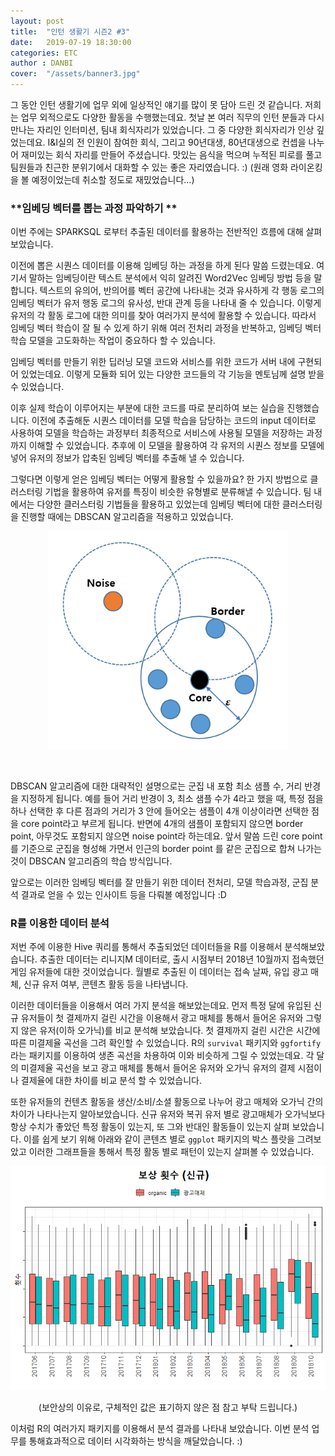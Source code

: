 ```yaml
---
layout: post
title:  "인턴 생활기 시즌2 #3"
date:   2019-07-19 18:30:00
categories: ETC
author : DANBI
cover:  "/assets/banner3.jpg"
---
```

그 동안 인턴 생활기에 업무 외에 일상적인 얘기를 많이 못 담아 드린 것 같습니다. 저희는 업무 외적으로도 다양한 활동을 수행했는데요. 첫날 본 여러 직무의 인턴 분들과 다시 만나는 자리인 인터미션, 팀내 회식자리가 있었습니다. 그 중 다양한 회식자리가 인상 깊었는데요. I&I실의 전 인원이 참여한 회식, 그리고 90년대생, 80년대생으로 컨셉을 나누어 재미있는 회식 자리를 만들어 주셨습니다. 맛있는
음식을 먹으며 누적된 피로를 풀고 팀원들과 친근한 분위기에서 대화할 수 있는 좋은 자리였습니다. :) (원래 영화 라이온킹을 볼 예정이었는데 취소할 정도로 재밌었습니다...)

### **임베딩 벡터를 뽑는 과정 파악하기 **

이번 주에는 SPARKSQL 로부터 추출된 데이터를 활용하는 전반적인 흐름에 대해 살펴보았습니다.

이전에 뽑은 시퀀스 데이터를 이용해 임베딩 하는 과정을 하게 된다 말씀 드렸는데요. 여기서 말하는 임베딩이란 텍스트 분석에서 익히 알려진 Word2Vec 임베딩 방법 등을 말합니다. 텍스트의 유의어, 반의어를 벡터 공간에 나타내는 것과 유사하게 각 행동 로그의 임베딩 벡터가 유저 행동 로그의 유사성, 반대 관계 등을 나타내 줄 수 있습니다. 이렇게 유저의 각 활동 로그에 대한 의미를 찾아 여러가지 분석에 활용할 수 있습니다. 따라서 임베딩 벡터 학습이 잘 될 수 있게 하기 위해 여러 전처리 과정을 반복하고, 임베딩 벡터 학습 모델을 고도화하는 작업이 중요하다 할 수 있습니다.

임베딩 벡터를 만들기 위한 딥러닝 모델 코드와 서비스를 위한 코드가 서버 내에 구현되어 있었는데요. 이렇게 모듈화 되어 있는 다양한 코드들의 각 기능을 멘토님께 설명 받을 수 있었습니다.

이후 실제 학습이 이루어지는 부분에 대한 코드를 따로 분리하여 보는 실습을 진행했습니다. 이전에 추출해둔 시퀀스 데이터를 모델 학습을 담당하는 코드의 input 데이터로 사용하여 모델을 학습하는 과정부터 최종적으로 서비스에 사용될 모델을 저장하는 과정까지 이해할 수 있었습니다. 추후에 이 모델을 활용하여 각 유저의 시퀀스 정보를 모델에 넣어 유저의 정보가 압축된 임베딩 벡터를 추출해 낼 수 있습니다.

그렇다면 이렇게 얻은 임베딩 벡터는 어떻게 활용할 수 있을까요? 한 가지 방법으로 클러스터링 기법을 활용하여 유저를 특징이 비슷한 유형별로 분류해낼 수 있습니다. 팀 내에서는 다양한 클러스터링 기법들을 활용하고 있었는데 임베딩 벡터에 대한 클러스터링을 진행할 때에는 DBSCAN 알고리즘을 적용하고 있었습니다.

<p align="center">
<img src="/assets/etc/summer_intern/pic.png" style="width:4in" />

​    

</p>



DBSCAN 알고리즘에 대한 대략적인 설명으로는 군집 내 포함 최소 샘플 수, 거리 반경을 지정하게 됩니다. 예를 들어 거리 반경이 3, 최소 샘플 수가 4라고 했을 때, 특정 점을 하나 선택한 후 다른 점과의 거리가 3 안에 들어오는 샘플이 4개 이상이라면 선택한 점을 core point라고 부르게 됩니다. 반면에 4개의 샘플이 포함되지 않으면 border point, 아무것도 포함되지 않으면 noise point라 하는데요. 앞서 말씀 드린 core point를 기준으로 군집을 형성해 가면서 인근의 border point 를 같은 군집으로 합쳐 나가는 것이 DBSCAN 알고리즘의 학습 방식입니다.

앞으로는 이러한 임베딩 벡터를 잘 만들기 위한 데이터 전처리, 모델 학습과정, 군집 분석 결과로 얻을 수 있는 인사이트 등을 다뤄볼 예정입니다 :D

### **R를 이용한 데이터 분석**

저번 주에 이용한 Hive 쿼리를 통해서 추출되었던 데이터들을 R를 이용해서 분석해보았습니다. 추출한 데이터는 리니지M 데이터로, 출시 시점부터 2018년 10월까지 접속했던 게임 유저들에 대한 것이었습니다. 월별로 추출된 이 데이터는 접속 날짜, 유입 광고 매체, 신규 유저 여부, 콘텐츠 활동 등을 나타냅니다. 

이러한 데이터들을 이용해서 여러 가지 분석을 해보았는데요. 먼저 특정 달에 유입된 신규 유저들이 첫 결제까지 걸린 시간을 이용해서 광고 매체를 통해서 들어온 유저와 그렇지 않은 유저(이하 오가닉)를 비교 분석해 보았습니다. 첫 결제까지 걸린 시간은 시간에 따른 미결제율 곡선을 그려 확인할 수 있었습니다. R의 `survival` 패키지와 `ggfortify`라는 패키지를 이용하여 생존 곡선을 차용하여 이와 비슷하게 그릴 수 있었는데요. 각 달의 미결제율 곡선을 보고 광고 매체를 통해서 들어온 유저와 오가닉 유저의 결제 시점이나 결제율에 대한 차이를 비교 분석 할 수 있었습니다. 

또한 유저들의 컨텐츠 활동을 생산/소비/소셜 활동으로 나누어 광고 매체와 오가닉 간의 차이가 나타나는지 알아보았습니다. 신규 유저와 복귀 유저 별로 광고매체가 오가닉보다 항상 수치가 좋았던 특정 활동이 있는지, 또 그와 반대인 활동들이 있는지 살펴 보았습니다. 이를 쉽게 보기 위해 아래와 같이 콘텐츠 별로 `ggplot` 패키지의 박스 플랏을 그려보았고 이러한 그래프들을 통해서 특정 활동 별로 패턴이 있는지 살펴볼 수 있었습니다. 

<p align="center">
<img src="/assets/etc/summer_intern/graph.png" style="width:6in" />


</p>

<p align="center">(보안상의 이유로, 구체적인 값은 표기하지 않은 점 참고 부탁 드립니다.)</p>

이처럼 R의 여러가지 패키지를 이용해서 분석 결과를 나타내 보았습니다. 이번 분석 업무를 통해효과적으로 데이터 시각화하는 방식을 깨달았습니다.  :) 

